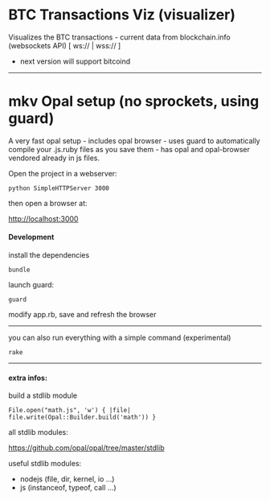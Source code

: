 # BTC Transactions Viz (visualizer)

Visualizes the BTC transactions - current data from blockchain.info (websockets API) [ ws:// | wss:// ]
- next version will support bitcoind


---

# mkv Opal setup (no sprockets, using guard)

A very fast opal setup - includes opal browser - uses guard to automatically compile your .js.ruby files as you save them - has opal and opal-browser vendored already in js files.

Open the project in a webserver:

    python SimpleHTTPServer 3000


then open a browser at:

<http://localhost:3000>


#### Development

install the dependencies

    bundle


launch guard:

    guard


modify app.rb, save and refresh the browser


---

you can also run everything with a simple command (experimental)

    rake

---

#### extra infos:

build a stdlib module

    File.open("math.js", 'w') { |file| file.write(Opal::Builder.build('math')) }

all stdlib modules:

https://github.com/opal/opal/tree/master/stdlib

useful stdlib modules:

- nodejs (file, dir, kernel, io ...)
- js (instanceof, typeof, call ...)
